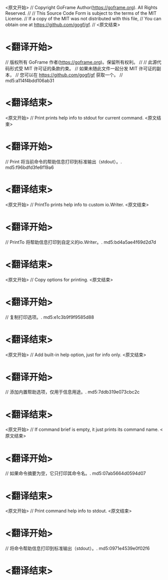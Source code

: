 
<原文开始>
// Copyright GoFrame Author(https://goframe.org). All Rights Reserved.
//
// This Source Code Form is subject to the terms of the MIT License.
// If a copy of the MIT was not distributed with this file,
// You can obtain one at https://github.com/gogf/gf.
//
<原文结束>

# <翻译开始>
// 版权所有 GoFrame 作者(https://goframe.org)。保留所有权利。
//
// 此源代码形式受 MIT 许可证的条款约束。
// 如果未随此文件一起分发 MIT 许可证的副本，
// 您可以在 https://github.com/gogf/gf 获取一个。
// md5:a114f4bdd106ab31
# <翻译结束>


<原文开始>
// Print prints help info to stdout for current command.
<原文结束>

# <翻译开始>
// Print 将当前命令的帮助信息打印到标准输出（stdout）。. md5:f96bdfd3fe6f19a6
# <翻译结束>


<原文开始>
// PrintTo prints help info to custom io.Writer.
<原文结束>

# <翻译开始>
// PrintTo 将帮助信息打印到自定义的io.Writer。. md5:bd4a5ae4f69d2d7d
# <翻译结束>


<原文开始>
// Copy options for printing.
<原文结束>

# <翻译开始>
// 复制打印选项。. md5:e1c3b9f9f9585d88
# <翻译结束>


<原文开始>
// Add built-in help option, just for info only.
<原文结束>

# <翻译开始>
// 添加内置帮助选项，仅用于信息用途。. md5:7ddb319e073cbc2c
# <翻译结束>


<原文开始>
// If command brief is empty, it just prints its command name.
<原文结束>

# <翻译开始>
// 如果命令摘要为空，它只打印其命令名。. md5:07ab5664d0594d07
# <翻译结束>


<原文开始>
// Print command help info to stdout.
<原文结束>

# <翻译开始>
// 将命令帮助信息打印到标准输出（stdout）。. md5:0971e4539e0f02f6
# <翻译结束>

